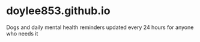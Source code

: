 # doylee853.github.io
Dogs and daily mental health reminders updated every 24 hours for anyone who needs it
